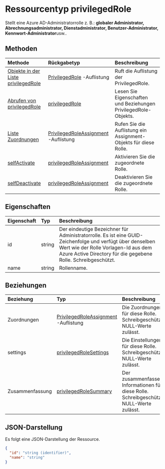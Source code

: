 # <a name="privilegedrole-resource-type"></a>Ressourcentyp privilegedRole

Stellt eine Azure AD-Administratorrolle z. B.: **globaler Administrator, Abrechnungsadministrator, Dienstadministrator, Benutzer-Administrator, Kennwort-Administrator**usw..


## <a name="methods"></a>Methoden

| Methode           | Rückgabetyp    |Beschreibung|
|:---------------|:--------|:----------|
|[Objekte in der Liste privilegedRole](../api/privilegedrole_list.md) | [PrivilegedRole](privilegedrole.md) -Auflistung|Ruft die Auflistung der PrivilegedRole.|
|[Abrufen von privilegedRole](../api/privilegedrole_get.md) | [privilegedRole](privilegedrole.md) |Lesen Sie Eigenschaften und Beziehungen PrivilegedRole-Objekts.|
|[Liste Zuordnungen](../api/privilegedrole_list_assignments.md) |[PrivilegedRoleAssignment](privilegedroleassignment.md) -Auflistung| Rufen Sie die Auflistung ein Assignment-Objekts für diese Rolle.|
|[selfActivate](../api/privilegedrole_selfactivate.md)|[privilegedRoleAssignment](privilegedroleassignment.md)|Aktivieren Sie die zugeordnete Rolle.|
|[selfDeactivate](../api/privilegedrole_selfdeactivate.md)|[privilegedRoleAssignment](privilegedroleassignment.md)|Deaktivieren Sie die zugeordnete Rolle.|

## <a name="properties"></a>Eigenschaften
| Eigenschaft     | Typ   |Beschreibung|
|:---------------|:--------|:----------|
|id|string|Der eindeutige Bezeichner für Administratorrolle. Es ist eine GUID-Zeichenfolge und verfügt über denselben Wert wie der Rolle Vorlagen-Id aus dem Azure Active Directory für die gegebene Rolle. Schreibgeschützt.|
|name|string|Rollenname.|

## <a name="relationships"></a>Beziehungen
| Beziehung | Typ   |Beschreibung|
|:---------------|:--------|:----------|
|Zuordnungen|[PrivilegedRoleAssignment](privilegedroleassignment.md) -Auflistung| Die Zuordnungen für diese Rolle. Schreibgeschützt. NULL-Werte zulässt.|
|settings|[privilegedRoleSettings](privilegedrolesettings.md)| Die Einstellungen für diese Rolle. Schreibgeschützt. NULL-Werte zulässt.|
|Zusammenfassung|[privilegedRoleSummary](privilegedrolesummary.md)| Der zusammenfassende Informationen für diese Rolle. Schreibgeschützt. NULL-Werte zulässt.|

## <a name="json-representation"></a>JSON-Darstellung

Es folgt eine JSON-Darstellung der Ressource.

<!-- {
  "blockType": "resource",
  "optionalProperties": [

  ],
  "@odata.type": "microsoft.graph.privilegedRole"
}-->

```json
{
  "id": "string (identifier)",
  "name": "string"
}

```

<!-- uuid: 8fcb5dbc-d5aa-4681-8e31-b001d5168d79
2015-10-25 14:57:30 UTC -->
<!-- {
  "type": "#page.annotation",
  "description": "privilegedRole resource",
  "keywords": "",
  "section": "documentation",
  "tocPath": ""
}-->
